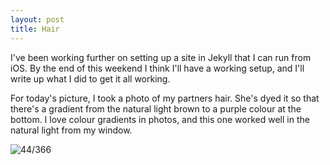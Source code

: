 ```yaml
---
layout: post
title: Hair
---
```

I've been working further on setting up a site in Jekyll that I can run from iOS. By the end of this weekend I think I'll have a working setup, and I'll write up what I did to get it all working. 

For today's picture, I took a photo of my partners hair. She's dyed it so that there's a gradient from the natural light brown to a purple colour at the bottom. I love colour gradients in photos, and this one worked well in the natural light from my window. 
<!--break-->

![44/366](http://media.humanboring.net/photos/2016-02-13.jpeg)